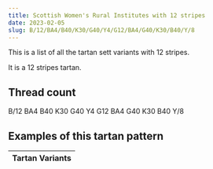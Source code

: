 ```yaml
---
title: Scottish Women's Rural Institutes with 12 stripes
date: 2023-02-05
slug: B/12/BA4/B40/K30/G40/Y4/G12/BA4/G40/K30/B40/Y/8
---
```

This is a list of all the tartan sett variants with 12 stripes.

It is a 12 stripes tartan.


## Thread count
B/12 BA4 B40 K30 G40 Y4 G12 BA4 G40 K30 B40 Y/8

## Examples of this tartan pattern

| Tartan Variants |
|---------------|
